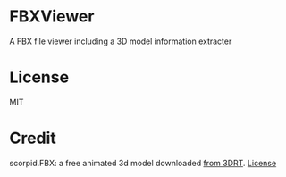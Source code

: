 # FBXViewer
A FBX file viewer including a 3D model information extracter

# License
MIT

# Credit
scorpid.FBX: a free animated 3d model downloaded [from 3DRT](https://3drt.com/store/characters/scorpid-monster.html). [License](http://3drt.com/store/terms-of-use-license.html)